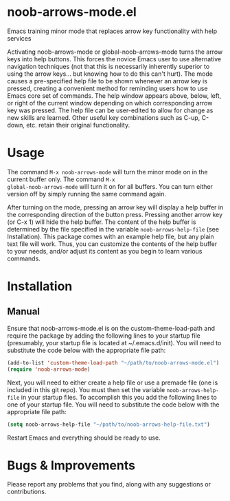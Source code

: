 noob-arrows-mode.el
===================

Emacs training minor mode that replaces arrow key functionality with help services

Activating noob-arrows-mode or global-noob-arrows-mode turns the arrow keys into help buttons. This forces the novice Emacs user to use alternative navigation techniques (not that this is necessarily inherently superior to using the arrow keys... but knowing how to do this can't hurt). The mode causes a pre-specified help file to be shown whenever an arrow key is pressed, creating a convenient method for reminding users how to use Emacs core set of commands. The help window appears above, below, left, or right of the current window depending on which corresponding arrow key was pressed. The help file can be user-edited to allow for change as new skills are learned. Other useful key combinations such as C-up, C-down, etc. retain their original functionality. 

Usage
=====

The command <code>M-x noob-arrows-mode</code> will turn the minor mode on in the current buffer only. The command <code>M-x global-noob-arrows-mode</code> will turn it on for all buffers. You can turn either version off by simply running the same command again.

After turning on the mode, pressing an arrow key will display a help buffer in the corresponding direction of the button press. Pressing another arrow key (or C-x 1) will hide the help buffer. The content of the help buffer is determined by the file specified in the variable <code>noob-arrows-help-file</code> (see Installation). This package comes with an example help file, but any plain text file will work. Thus, you can customize the contents of the help buffer to your needs, and/or adjust its content as you begin to learn various commands.

Installation
============

Manual
------

Ensure that noob-arrows-mode.el is on the custom-theme-load-path and require the package by adding the following lines to your startup file (presumably, your startup file is located at ~/.emacs.d/init). You will need to substitute the code below with the appropriate file path:

```lisp
(add-to-list 'custom-theme-load-path "~/path/to/noob-arrows-mode.el")
(require 'noob-arrows-mode)
```

Next, you will need to either create a help file or use a premade file (one is included in this git repo). You must then set the variable <code>noob-arrows-help-file</code> in your startup files. To accomplish this you add the following lines to one of your startup file. You will need to substitute the code below with the appropriate file path:

```lisp
(setq noob-arrows-help-file "~/path/to/noob-arrows-help-file.txt")
``` 

Restart Emacs and everything should be ready to use. 

Bugs & Improvements
===================

Please report any problems that you find, along with any suggestions or contributions. 
